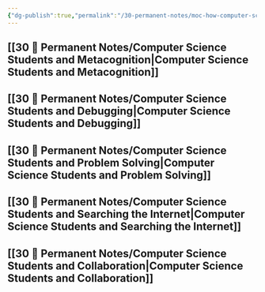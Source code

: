 ```yaml
---
{"dg-publish":true,"permalink":"/30-permanent-notes/moc-how-computer-science-students-learn/","title":"MOC How Computer Science Students Learn","tags":["🪴"],"noteIcon":"1","created":"Aug 30, 2024 17:33","updated":"Sep 12, 2024 23:24"}
---
```



## [[30 🌲 Permanent Notes/Computer Science Students and Metacognition\|Computer Science Students and Metacognition]]

## [[30 🌲 Permanent Notes/Computer Science Students and Debugging\|Computer Science Students and Debugging]]

## [[30 🌲 Permanent Notes/Computer Science Students and Problem Solving\|Computer Science Students and Problem Solving]]

## [[30 🌲 Permanent Notes/Computer Science Students and Searching the Internet\|Computer Science Students and Searching the Internet]]

## [[30 🌲 Permanent Notes/Computer Science Students and Collaboration\|Computer Science Students and Collaboration]]
